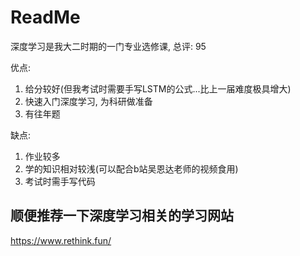 # ReadMe
深度学习是我大二时期的一门专业选修课, 总评: 95

优点:
1. 给分较好(但我考试时需要手写LSTM的公式...比上一届难度极具增大)
2. 快速入门深度学习, 为科研做准备
3. 有往年题

缺点:
1. 作业较多
2. 学的知识相对较浅(可以配合b站吴恩达老师的视频食用)
3. 考试时需手写代码


## 顺便推荐一下深度学习相关的学习网站
https://www.rethink.fun/ 
